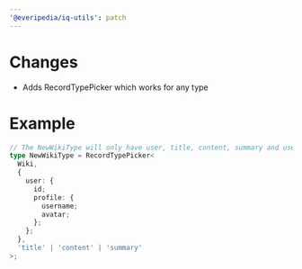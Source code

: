 ```yaml
---
'@everipedia/iq-utils': patch
---
```


# Changes

- Adds RecordTypePicker which works for any type

# Example

```ts
// The NewWikiType will only have user, title, content, summary and user only has id, profile with username and avatar.
type NewWikiType = RecordTypePicker<
  Wiki,
  {
    user: {
      id;
      profile: {
        username;
        avatar;
      };
    };
  },
  'title' | 'content' | 'summary'
>;
```
